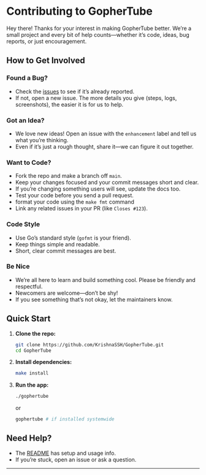 # Contributing to GopherTube

Hey there! Thanks for your interest in making GopherTube better. We’re a small project and every bit of help counts—whether it’s code, ideas, bug reports, or just encouragement.

## How to Get Involved

### Found a Bug?
- Check the [issues](https://github.com/KrishnaSSH/GopherTube/issues) to see if it’s already reported.
- If not, open a new issue. The more details you give (steps, logs, screenshots), the easier it is for us to help.

### Got an Idea?
- We love new ideas! Open an issue with the `enhancement` label and tell us what you’re thinking.
- Even if it’s just a rough thought, share it—we can figure it out together.

### Want to Code?
- Fork the repo and make a branch off `main`.
- Keep your changes focused and your commit messages short and clear.
- If you’re changing something users will see, update the docs too.
- Test your code before you send a pull request.
- format your code using the ```make fmt``` command 
- Link any related issues in your PR (like `Closes #123`).

### Code Style
- Use Go’s standard style (`gofmt` is your friend).
- Keep things simple and readable.
- Short, clear commit messages are best.

### Be Nice
- We’re all here to learn and build something cool. Please be friendly and respectful.
- Newcomers are welcome—don’t be shy!
- If you see something that’s not okay, let the maintainers know.

## Quick Start

1. **Clone the repo:**
   ```bash
   git clone https://github.com/KrishnaSSH/GopherTube.git
   cd GopherTube
   ```
2. **Install dependencies:**
   ```bash
   make install
   ```
3. **Run the app:**
   ```bash
   ./gophertube
   ```
   or 

   ```bash
   gophertube # if installed systemwide
   ``` 

## Need Help?
- The [README](README.md) has setup and usage info.
- If you’re stuck, open an issue or ask a question.

---

